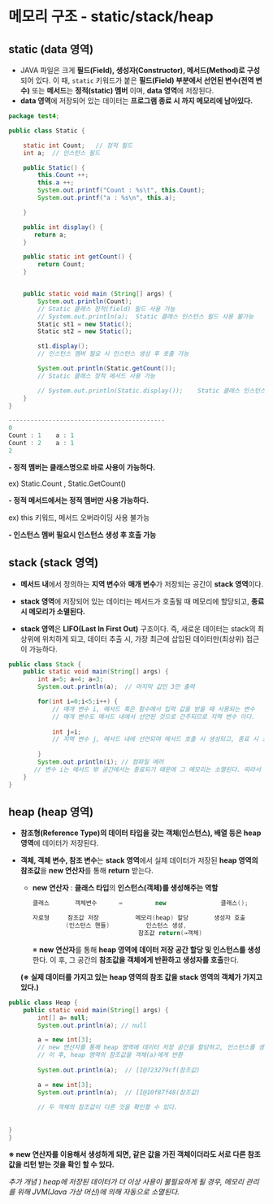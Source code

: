 # 메모리 구조 - static/stack/heap



## static (data 영역)

- JAVA 파일은 크게 **필드(Field), 생성자(Constructor), 메서드(Method)로 구성**되어 있다. 이 때, `static` 키워드가 붙은 **필드(Field) 부분에서 선언된 변수(전역 변수)**  또는 **메서드**는 **정적(static) 멤버** 이며, **data 영역**에 저장된다.
- **data 영역**에 저장되어 있는 데이터는 **프로그램 종료 시 까지 메모리에 남아있다.**



```java
package test4;

public class Static {

    static int Count;   // 정적 필드
    int a;  // 인스턴스 필드

    public Static() {
        this.Count ++;
        this.a ++;
        System.out.printf("Count : %s\t", this.Count);
        System.out.printf("a : %s\n", this.a);

    }

    public int display() {
       return a;
    }

    public static int getCount() {
        return Count;
    }


    public static void main (String[] args) {
        System.out.println(Count);
        // Static 클래스 정적(field) 필드 사용 가능
        // System.out.println(a);  Static 클래스 인스턴스 필드 사용 불가능
        Static st1 = new Static();
        Static st2 = new Static();

        st1.display();
        // 인스턴스 멤버 필요 시 인스턴스 생성 후 호출 가능

        System.out.println(Static.getCount());
        // Static 클래스 정적 메서드 사용 가능

        // System.out.println(Static.display());    Static 클래스 인스턴스 메서드 사용 불가능
    }
}

-------------------------------------------
0
Count : 1    a : 1
Count : 2    a : 1
2
```

**- 정적 멤버는 클래스명으로 바로 사용이 가능하다.**

ex) Static.Count , Static.GetCount()

**- 정적 메서드에서는 정적 멤버만 사용 가능하다.**

ex) this 키워드, 메서드 오버라이딩 사용 불가능

**- 인스턴스 멤버 필요시 인스턴스 생성 후 호출 가능**




## stack (stack 영역)

- **메서드 내**에서 정의하는 **지역 변수**와 **매개 변수**가 저장되는 공간이 **stack 영역**이다.
- **stack 영역**에 저장되어 있는 데이터는 메서드가 호출될 때 메모리에 할당되고, **종료 시 메모리가 소멸된다.**



- **stack 영역**은 **LIFO(Last In First Out)** 구조이다. 즉, 새로운 데이터는 stack의 최상위에 위치하게 되고, 데이터 추출 시, 가장 최근에 삽입된 데이터만(최상위) 접근이 가능하다.

```java
public class Stack {
    public static void main(String[] args) {
        int a=5; a=4; a=3;
        System.out.println(a);	// 마지막 값인 3만 출력

        for(int i=0;i<5;i++) {	
            // 매개 변수 i, 메서드 혹은 함수에서 입력 값을 받을 때 사용되는 변수
            // 매개 변수도 메서드 내에서 선언된 것으로 간주되므로 지역 변수 이다.
            
            int j=i;
            // 지역 변수 j, 메서드 내에 선언되며 메서드 호출 시 생성되고, 종료 시 소멸된다.
           
        }
        System.out.println(i); // 컴파일 에러
       // 변수 i는 메서드 밖 공간에서는 종료되기 때문에 그 메모리는 소멸된다. 따라서 컴파일 에러 발생
    }
}

```





## heap (heap 영역)

- **참조형(Reference Type)의 데이터 타입을 갖는 객체(인스턴스), 배열 등은 heap 영역**에 데이터가 저장된다.

- **객체, 객체 변수, 참조 변수**는 **stack 영역**에서 실제 데이터가 저장된 **heap 영역의 참조값**을 **new 연산자**를 통해 **return** 받는다. 

  - **new 연산자** : **클래스 타입**의 **인스턴스(객체)를 생성해주는 역할**

    ```java
    클래스		  객체변수		=		  new				클래스();
    
    자료형		참조값 저장			메모리(heap) 할당	   생성자 호출
        	 (인스턴스 핸들)			인스턴스 생성,
    							 참조값 return(→객체)
    ```

    ※ **new 연산자**를 통해 **heap 영역에 데이터 저장 공간 할당 및 인스턴스를 생성**한다. 이 후, 그 공간의 **참조값을 객체에게 반환하고 생성자를 호출**한다.

    

  **(※ 실제 데이터를 가지고 있는 heap 영역의 참조 값을 stack 영역의 객체가 가지고 있다.)**



```java
public class Heap {
    public static void main(String[] args) {
        int[] a= null;
        System.out.println(a); // null

        a = new int[3];	
        // new 연산자를 통해 heap 영역에 데이터 저장 공간을 할당하고, 인스턴스를 생성
        // 이 후, heap 영역의 참조값을 객체(a)에게 반환
        
        System.out.println(a);	// [I@723279cf(참조값)

   		a = new int[3];
        System.out.println(a);	// [I@10f87f48(참조값)
        
        // 두 객체의 참조값이 다른 것을 확인할 수 있다.
        
        
}
}
```

**※ new 연산자를 이용해서 생성하게 되면, 같은 값을 가진 객체이더라도 서로 다른 참조값을 리턴 받는 것을 확인 할 수 있다.**



_추가 개념 )  heap에 저장된 데이터가 더 이상 사용이 불필요하게 될 경우, 메모리 관리를 위해 JVM(Java 가상 머신)에 의해 자동으로 소멸된다._

